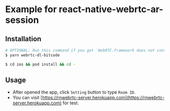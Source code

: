 # Example for react-native-webrtc-ar-session

## Installation

```bash
# OPTIONAL: Run this command if you got `WebRTC.framework does not contain bitcode` build error
$ yarn webrtc-dl-bitcode

$ cd ios && pod install && cd -
```

## Usage

- After opened the app, click `Setting` button to type `Room ID`.
- You can visit [https://rnwebrtc-server.herokuapp.com](https://rnwebrtc-server.herokuapp.com) for test.
